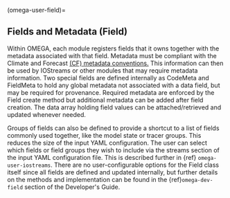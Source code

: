 (omega-user-field)=

## Fields and Metadata (Field)

Within OMEGA, each module registers fields that it owns together with the
metadata associated with that field. Metadata must be compliant with the
Climate and Forecast [(CF) metadata conventions.](http://cfconventions.org/)
This information can then be used by IOStreams or other modules that may
require metadata information. Two special fields are defined internally as
CodeMeta and FieldMeta to hold any global metadata not associated with a
data field, but may be required for provenance. Required metadata are enforced
by the Field create method but additional metadata can be added after field
creation. The data array holding field values can be attached/retrieved and
updated whenever needed.

Groups of fields can also be defined to provide a shortcut to a list of fields
commonly used together, like the model state or tracer groups. This reduces the
size of the input YAML configuration. The user can select which fields or field
groups they wish to include via the streams section of the input YAML
configuration file. This is described further in {ref} `omega-user-iostreams`.
There are no user-configurable options for the Field class itself since all
fields are defined and updated internally, but further details on the methods
and implementation can be found in the {ref}`omega-dev-field` section of the
Developer's Guide.
